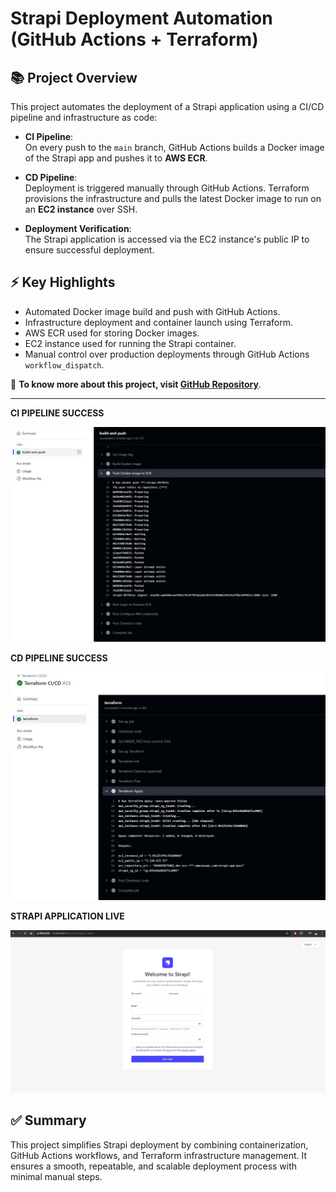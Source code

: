 # Strapi Deployment Automation (GitHub Actions + Terraform)

## 📚 Project Overview

This project automates the deployment of a Strapi application using a CI/CD pipeline and infrastructure as code:

- **CI Pipeline**:  
  On every push to the `main` branch, GitHub Actions builds a Docker image of the Strapi app and pushes it to **AWS ECR**.
  
- **CD Pipeline**:  
  Deployment is triggered manually through GitHub Actions. Terraform provisions the infrastructure and pulls the latest Docker image to run on an **EC2 instance** over SSH.

- **Deployment Verification**:  
  The Strapi application is accessed via the EC2 instance's public IP to ensure successful deployment.

## ⚡ Key Highlights

- Automated Docker image build and push with GitHub Actions.
- Infrastructure deployment and container launch using Terraform.
- AWS ECR used for storing Docker images.
- EC2 instance used for running the Strapi container.
- Manual control over production deployments through GitHub Actions `workflow_dispatch`.

 
 🔗 **To know more about this project, visit [GitHub Repository](https://github.com/amie2001/strapi-application.git)**.

---





**CI PIPELINE SUCCESS** 

   ![CI PIPELINE SUCCESS](asset/ci.png)

 
 **CD PIPELINE SUCCESS**

 
   ![CD PIPELINE SUCCESS](asset/cd.png)


 **STRAPI APPLICATION LIVE** 
 
   ![STRAPI APPLICATION LIVE](asset/strapi.png)

 

## ✅ Summary

This project simplifies Strapi deployment by combining containerization, GitHub Actions workflows, and Terraform infrastructure management. It ensures a smooth, repeatable, and scalable deployment process with minimal manual steps.
